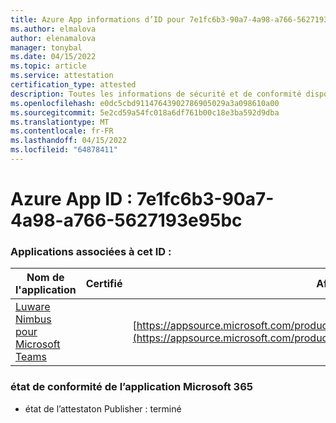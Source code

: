 ```yaml
---
title: Azure App informations d’ID pour 7e1fc6b3-90a7-4a98-a766-5627193e95bc
ms.author: elmalova
author: elenamalova
manager: tonybal
ms.date: 04/15/2022
ms.topic: article
ms.service: attestation
certification_type: attested
description: Toutes les informations de sécurité et de conformité disponibles pour 7e1fc6b3-90a7-4a98-a766-5627193e95bc.
ms.openlocfilehash: e0dc5cbd91147643902786905029a3a098610a00
ms.sourcegitcommit: 5e2cd59a54fc018a6df761b00c18e3ba592d9dba
ms.translationtype: MT
ms.contentlocale: fr-FR
ms.lasthandoff: 04/15/2022
ms.locfileid: "64878411"
---
```

# <a name="azure-app-id-7e1fc6b3-90a7-4a98-a766-5627193e95bc"></a>Azure App ID : 7e1fc6b3-90a7-4a98-a766-5627193e95bc


### <a name="apps-associated-with-this-id"></a>Applications associées à cet ID :
| **Nom de l'application** | **Certifié** | **Afficher dans AppSource** |
|--------------|---------------|-----------------------|
| [Luware Nimbus pour Microsoft Teams](../forward/luwareagzurich.advanced_routing_azure_marketplace.md) |  | [https://appsource.microsoft.com/product/office/luwareagzurich.advanced_routing_azure_marketplace](https://appsource.microsoft.com/product/office/luwareagzurich.advanced_routing_azure_marketplace) |

### <a name="microsoft-365-app-compliance-status"></a>état de conformité de l’application Microsoft 365
- état de l’attestaton Publisher : terminé
